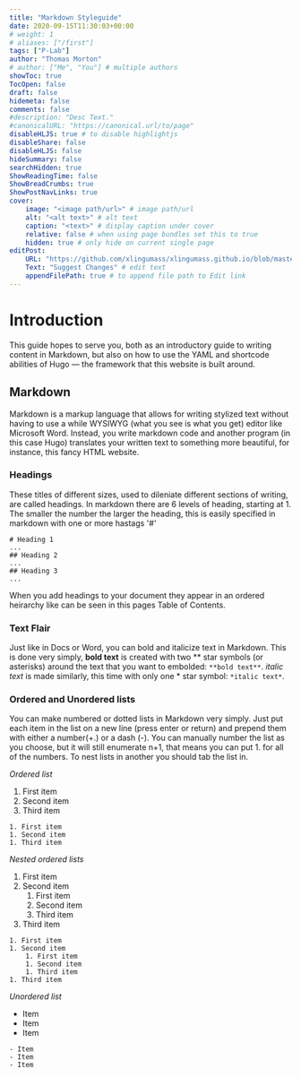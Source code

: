 ```yaml
---
title: "Markdown Styleguide"
date: 2020-09-15T11:30:03+00:00
# weight: 1
# aliases: ["/first"]
tags: ["P-Lab"]
author: "Thomas Morton"
# author: ["Me", "You"] # multiple authors
showToc: true
TocOpen: false
draft: false
hidemeta: false
comments: false
#description: "Desc Text."
#canonicalURL: "https://canonical.url/to/page"
disableHLJS: true # to disable highlightjs
disableShare: false
disableHLJS: false
hideSummary: false
searchHidden: true
ShowReadingTime: false
ShowBreadCrumbs: true
ShowPostNavLinks: true
cover:
    image: "<image path/url>" # image path/url
    alt: "<alt text>" # alt text
    caption: "<text>" # display caption under cover
    relative: false # when using page bundles set this to true
    hidden: true # only hide on current single page
editPost:
    URL: "https://github.com/xlingumass/xlingumass.github.io/blob/master/content"
    Text: "Suggest Changes" # edit text
    appendFilePath: true # to append file path to Edit link
---
```


# Introduction

This guide hopes to serve you, both as an introductory guide to writing content in Markdown, but also on how to use the YAML and shortcode abilities of Hugo — the framework that this website is built around.  

## Markdown

Markdown is a markup language that allows for writing stylized text without having to use a while WYSIWYG (what you see is what you get) editor like Microsoft Word. Instead, you write markdown code and another program (in this case Hugo) translates your written text to something more beautiful, for instance, this fancy HTML website.  

### Headings

These titles of different sizes, used to dileniate different sections of writing, are called headings. In markdown there are 6 levels of heading, starting at 1. The smaller the number the larger the heading, this is easily specified in markdown with one or more hastags '#'

```
# Heading 1
...
## Heading 2
...
## Heading 3
...
```

When you add headings to your document they appear in an ordered heirarchy like can be seen in this pages Table of Contents.

### Text Flair

Just like in Docs or Word, you can bold and italicize text in Markdown. This is done very simply, **bold text** is created with two \*\* star symbols (or asterisks) around the text that you want to embolded: ``**bold text**``. *italic text* is made similarly, this time with only one \* star symbol: ``*italic text*``.

### Ordered and Unordered lists

You can make numbered or dotted lists in Markdown very simply. Just put each item in the list on a new line (press enter or return) and prepend them with either a number(+.) or a dash (-). You can manually number the list as you choose, but it will still enumerate n+1, that means you can put 1. for all of the numbers. To nest lists in another you should tab the list in. 

*Ordered list*
1. First item
1. Second item
1. Third item

```
1. First item
1. Second item
1. Third item
```

*Nested ordered lists*

1. First item
1. Second item
    1. First item
    1. Second item
    1. Third item
1. Third item

```
1. First item
1. Second item
    1. First item
    1. Second item
    1. Third item
1. Third item
```

*Unordered list*

- Item
- Item
- Item

```
- Item
- Item
- Item
```